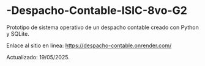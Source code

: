 # -Despacho-Contable-ISIC-8vo-G2
Prototipo de sistema operativo de un despacho contable creado con Python y SQLite.

Enlace al sitio en linea: https://despacho-contable.onrender.com/

Actualizado: 19/05/2025.
